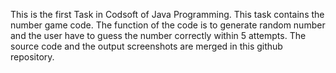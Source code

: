 This is the first Task in Codsoft of Java Programming.
This  task contains the number game code.
The function of the code is to generate random number and the user have to guess the number correctly within 5 attempts.
The source code and the output screenshots are merged in this github repository.

